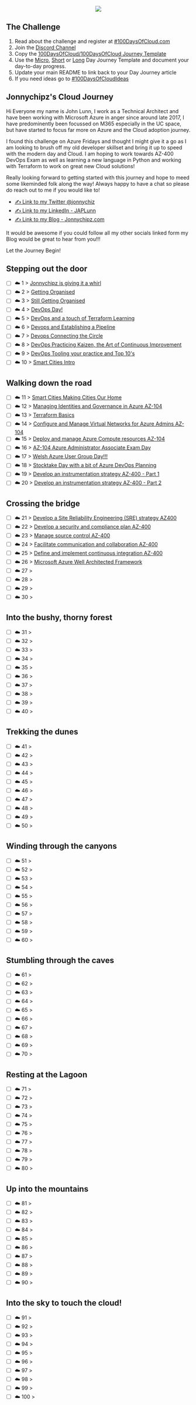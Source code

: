 <p align="center">
  <img src="banner.png">
</p>

## The Challenge
1. Read about the challenge and register at [#100DaysOfCloud.com](https://100DaysOfCloud.com)
2. Join the [Discord Channel](https://discord.gg/c6Db8nY)
3. Copy the [100DaysOfCloud/100DaysOfCloud Journey Template](https://github.com/100DaysOfCloud/100DaysOfCloud/generate)
4. Use the [Micro](Templates/000-DAY-ARTICLE-MICRO-TEMPLATE.md), [Short](Templates/001-DAY-ARTICLE-SHORT-TEMPLATE.md) or [Long](Templates/002-DAY-ARTICLE-LONG-TEMPLATE.md) Day Journey Template and document your day-to-day progress.
5. Update your main README to link back to your Day Journey article
4. If you need ideas go to [#100DaysOfCloudIdeas](https://github.com/100DaysOfCloud/100DaysOfCloudIdeas)

## Jonnychipz's Cloud Journey

Hi Everyone my name is John Lunn, I work as a Technical Architect and have been working with Microsoft Azure in anger since around late 2017, I have predominently been focussed on M365 especially in the UC space, but have started to focus far more on Azure and the Cloud adoption journey.

I found this challenge on Azure Fridays and thought I might give it a go as I am looking to brush off my old developer skillset and bring it up to speed with the modern day and Cloud. I am hoping to work towards AZ-400 DevOps Exam as well as learning a new language in Python and working with Terraform to work on great new Cloud solutions!

Really looking forward to getting started with this journey and hope to meed some likeminded folk along the way! Always happy to have a chat so please do reach out to me if you would like to!

- [✍️ Link to my Twitter @jonnychiz](https://twitter.com/jonnychipz)
- [✍️ Link to my LinkedIn - JAPLunn](https://www.linkedin.com/in/japlunn)
- [✍️ Link to my Blog - Jonnychipz.com](http://jonnychipz.com)

It would be awesome if you could follow all my other socials linked form my Blog would be great to hear from you!!!

Let the Journey Begin!

## Stepping out the door

- [ ] ☁️ 1 > [Jonnychipz is giving it a whirl](Journey/001/Readme.md)
- [ ] ☁️ 2 > [Getting Organised](Journey/002/Readme.md)
- [ ] ☁️ 3 > [Still Getting Organised](Journey/003/Readme.md)
- [ ] ☁️ 4 > [DevOps Day!](Journey/004/Readme.md)
- [ ] ☁️ 5 > [DevOps and a touch of Terraform Learning](Journey/005/Readme.md)
- [ ] ☁️ 6 > [Devops and Establishing a Pipeline](Journey/006/Readme.md)
- [ ] ☁️ 7 > [Devops Connecting the Circle](Journey/007/Readme.md)
- [ ] ☁️ 8 > [DevOps Practicing Kaizen, the Art of Continuous Improvement](Journey/008/Readme.md)
- [ ] ☁️ 9 > [DevOps Tooling your practice and Top 10's](Journey/009/Readme.md)
- [ ] ☁️ 10 > [Smart Cities Intro](Journey/010/Readme.md)

## Walking down the road

- [ ] ☁️ 11 > [Smart Cities Making Cities Our Home](Journey/011/Readme.md)
- [ ] ☁️ 12 > [Managing Identities and Governance in Azure AZ-104](Journey/012/Readme.md)
- [ ] ☁️ 13 > [Terraform Basics](Journey/013/Readme.md)
- [ ] ☁️ 14 > [Configure and Manage Virtual Networks for Azure Admins AZ-104](Journey/014/Readme.md)
- [ ] ☁️ 15 > [Deploy and manage Azure Compute resources AZ-104](Journey/015/Readme.md)
- [ ] ☁️ 16 > [AZ-104 Azure Administrator Associate Exam Day](Journey/016/Readme.md)
- [ ] ☁️ 17 > [Welsh Azure User Group Day!!!](Journey/017/Readme.md)
- [ ] ☁️ 18 > [Stocktake Day with a bit of Azure DevOps Planning](Journey/018/Readme.md)
- [ ] ☁️ 19 > [Develop an instrumentation strategy AZ-400 - Part 1](Journey/019/Readme.md)
- [ ] ☁️ 20 > [Develop an instrumentation strategy AZ-400 - Part 2](Journey/020/Readme.md)

## Crossing the bridge

- [ ] ☁️ 21 > [Develop a Site Reliability Engineering (SRE) strategy AZ400](Journey/021/Readme.md)
- [ ] ☁️ 22 > [Develop a security and compliance plan AZ-400](Journey/022/Readme.md)
- [ ] ☁️ 23 > [Manage source control AZ-400](Journey/023/Readme.md)
- [ ] ☁️ 24 > [Facilitate communication and collaboration AZ-400](Journey/024/Readme.md)
- [ ] ☁️ 25 > [Define and implement continuous integration AZ-400](Journey/025/Readme.md)
- [ ] ☁️ 26 > [Microsoft Azure Well Architected Framework](Journey/026/Readme.md)
- [ ] ☁️ 27 > [](Journey/027/Readme.md)
- [ ] ☁️ 28 > [](Journey/028/Readme.md)
- [ ] ☁️ 29 > [](Journey/029/Readme.md)
- [ ] ☁️ 30 > [](Journey/030/Readme.md)

## Into the bushy, thorny forest

- [ ] ☁️ 31 > [](Journey/031/Readme.md)
- [ ] ☁️ 32 > [](Journey/032/Readme.md)
- [ ] ☁️ 33 > [](Journey/033/Readme.md)
- [ ] ☁️ 34 > [](Journey/034/Readme.md)
- [ ] ☁️ 35 > [](Journey/035/Readme.md)
- [ ] ☁️ 36 > [](Journey/036/Readme.md)
- [ ] ☁️ 37 > [](Journey/037/Readme.md)
- [ ] ☁️ 38 > [](Journey/038/Readme.md)
- [ ] ☁️ 39 > [](Journey/039/Readme.md)
- [ ] ☁️ 40 > [](Journey/040/Readme.md)

## Trekking the dunes

- [ ] ☁️ 41 > [](Journey/041/Readme.md)
- [ ] ☁️ 42 > [](Journey/042/Readme.md)
- [ ] ☁️ 43 > [](Journey/043/Readme.md)
- [ ] ☁️ 44 > [](Journey/044/Readme.md)
- [ ] ☁️ 45 > [](Journey/045/Readme.md)
- [ ] ☁️ 46 > [](Journey/046/Readme.md)
- [ ] ☁️ 47 > [](Journey/047/Readme.md)
- [ ] ☁️ 48 > [](Journey/048/Readme.md)
- [ ] ☁️ 49 > [](Journey/049/Readme.md)
- [ ] ☁️ 50 > [](Journey/050/Readme.md)

## Winding through the canyons

- [ ] ☁️ 51 > [](Journey/051/Readme.md)
- [ ] ☁️ 52 > [](Journey/052/Readme.md)
- [ ] ☁️ 53 > [](Journey/053/Readme.md)
- [ ] ☁️ 54 > [](Journey/054/Readme.md)
- [ ] ☁️ 55 > [](Journey/055/Readme.md)
- [ ] ☁️ 56 > [](Journey/056/Readme.md)
- [ ] ☁️ 57 > [](Journey/057/Readme.md)
- [ ] ☁️ 58 > [](Journey/058/Readme.md)
- [ ] ☁️ 59 > [](Journey/059/Readme.md)
- [ ] ☁️ 60 > [](Journey/060/Readme.md)

## Stumbling through the caves

- [ ] ☁️ 61 > [](Journey/061/Readme.md)
- [ ] ☁️ 62 > [](Journey/062/Readme.md)
- [ ] ☁️ 63 > [](Journey/063/Readme.md)
- [ ] ☁️ 64 > [](Journey/064/Readme.md)
- [ ] ☁️ 65 > [](Journey/065/Readme.md)
- [ ] ☁️ 66 > [](Journey/066/Readme.md)
- [ ] ☁️ 67 > [](Journey/067/Readme.md)
- [ ] ☁️ 68 > [](Journey/068/Readme.md)
- [ ] ☁️ 69 > [](Journey/069/Readme.md)
- [ ] ☁️ 70 > [](Journey/070/Readme.md)

## Resting at the Lagoon

- [ ] ☁️ 71 > [](Journey/071/Readme.md)
- [ ] ☁️ 72 > [](Journey/072/Readme.md)
- [ ] ☁️ 73 > [](Journey/073/Readme.md)
- [ ] ☁️ 74 > [](Journey/074/Readme.md)
- [ ] ☁️ 75 > [](Journey/075/Readme.md)
- [ ] ☁️ 76 > [](Journey/076/Readme.md)
- [ ] ☁️ 77 > [](Journey/077/Readme.md)
- [ ] ☁️ 78 > [](Journey/078/Readme.md)
- [ ] ☁️ 79 > [](Journey/079/Readme.md)
- [ ] ☁️ 80 > [](Journey/080/Readme.md)

## Up into the mountains

- [ ] ☁️ 81 > [](Journey/081/Readme.md)
- [ ] ☁️ 82 > [](Journey/082/Readme.md)
- [ ] ☁️ 83 > [](Journey/083/Readme.md)
- [ ] ☁️ 84 > [](Journey/084/Readme.md)
- [ ] ☁️ 85 > [](Journey/085/Readme.md)
- [ ] ☁️ 86 > [](Journey/086/Readme.md)
- [ ] ☁️ 87 > [](Journey/087/Readme.md)
- [ ] ☁️ 88 > [](Journey/088/Readme.md)
- [ ] ☁️ 89 > [](Journey/089/Readme.md)
- [ ] ☁️ 90 > [](Journey/090/Readme.md)

## Into the sky to touch the cloud!

- [ ] ☁️ 91 > [](Journey/091/Readme.md)
- [ ] ☁️ 92 > [](Journey/092/Readme.md)
- [ ] ☁️ 93 > [](Journey/093/Readme.md)
- [ ] ☁️ 94 > [](Journey/094/Readme.md)
- [ ] ☁️ 95 > [](Journey/095/Readme.md)
- [ ] ☁️ 96 > [](Journey/096/Readme.md)
- [ ] ☁️ 97 > [](Journey/097/Readme.md)
- [ ] ☁️ 98 > [](Journey/098/Readme.md)
- [ ] ☁️ 99 > [](Journey/099/Readme.md)
- [ ] ☁️ 100 > [](Journey/100/Readme.md)
